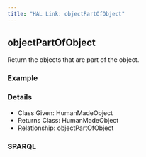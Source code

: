 ```yaml
---
title: "HAL Link: objectPartOfObject"
---
```


## objectPartOfObject

Return the objects that are part of the object.

### Example




### Details

* Class Given: HumanMadeObject
* Returns Class: HumanMadeObject
* Relationship: objectPartOfObject


### SPARQL
```

```

